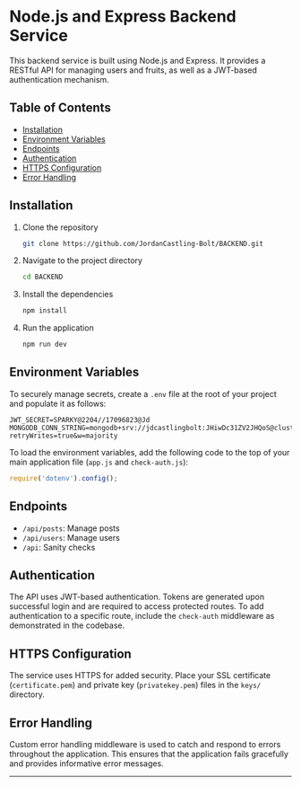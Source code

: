 # Node.js and Express Backend Service

This backend service is built using Node.js and Express. It provides a RESTful API for managing users and fruits, as well as a JWT-based authentication mechanism.

## Table of Contents
- [Installation](#installation)
- [Environment Variables](#environment-variables)
- [Endpoints](#endpoints)
- [Authentication](#authentication)
- [HTTPS Configuration](#https-configuration)
- [Error Handling](#error-handling)

## Installation

1. Clone the repository
    ```bash
    git clone https://github.com/JordanCastling-Bolt/BACKEND.git
    ```

2. Navigate to the project directory
    ```bash
    cd BACKEND
    ```

3. Install the dependencies
    ```bash
    npm install
    ```

4. Run the application
    ```bash
    npm run dev
    ```

## Environment Variables

To securely manage secrets, create a `.env` file at the root of your project and populate it as follows:

```dotenv
JWT_SECRET=SPARKY@2204//17096823@Jd
MONGODB_CONN_STRING=mongodb+srv://jdcastlingbolt:JHiwDc31ZV2JHQoS@cluster0.aavwrft.mongodb.net/?retryWrites=true&w=majority
```

To load the environment variables, add the following code to the top of your main application file (`app.js` and `check-auth.js`):

```javascript
require('dotenv').config();
```

## Endpoints

- `/api/posts`: Manage posts
- `/api/users`: Manage users
- `/api`: Sanity checks

## Authentication

The API uses JWT-based authentication. Tokens are generated upon successful login and are required to access protected routes. To add authentication to a specific route, include the `check-auth` middleware as demonstrated in the codebase.

## HTTPS Configuration

The service uses HTTPS for added security. Place your SSL certificate (`certificate.pem`) and private key (`privatekey.pem`) files in the `keys/` directory.

## Error Handling

Custom error handling middleware is used to catch and respond to errors throughout the application. This ensures that the application fails gracefully and provides informative error messages.

---